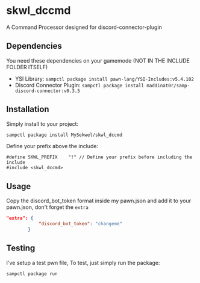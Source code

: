# skwl_dccmd

A Command Processor designed for discord-connector-plugin

## Dependencies

You need these dependencies on your gamemode (NOT IN THE INCLUDE FOLDER ITSELF)
- YSI Library:
`sampctl package install pawn-lang/YSI-Includes:v5.4.102`
- Discord Connector Plugin:
`sampctl package install maddinat0r/samp-discord-connector:v0.3.5`

## Installation

Simply install to your project:

```bash
sampctl package install MySekwel/skwl_dccmd
```

Define your prefix above the include:

```pawn
#define SKWL_PREFIX    "!" // Define your prefix before including the include
#include <skwl_dccmd>
```

## Usage

Copy the discord_bot_token format inside my pawn.json and add it to your pawn.json, don't forget the `extra`

```json
"extra": {
			"discord_bot_token": "changeme"
		}
```

## Testing

I've setup a test pwn file,
To test, just simply run the package:

```bash
sampctl package run
```
